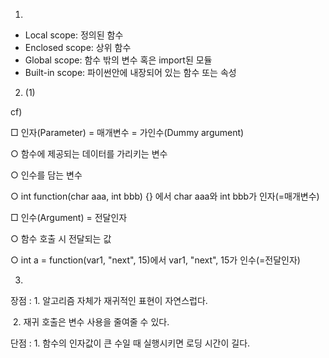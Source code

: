 1. 

- Local scope: 정의된 함수
- Enclosed scope: 상위 함수
- Global scope: 함수 밖의 변수 혹은 import된 모듈
- Built-in scope: 파이썬안에 내장되어 있는 함수 또는 속성



2. (1)



cf)

□ 인자(Parameter) = 매개변수 = 가인수(Dummy argument)

○ 함수에 제공되는 데이터를 가리키는 변수

○ 인수를 담는 변수

○ int function(char aaa, int bbb) {} 에서 char aaa와 int bbb가 인자(=매개변수)



□ 인수(Argument) = 전달인자

○ 함수 호출 시 전달되는 값

○ int a = function(var1, "next", 15)에서 var1, "next", 15가 인수(=전달인자)



3. 

장점 : 1. 알고리즘 자체가 재귀적인 표현이 자연스럽다.

​		   2. 재귀 호출은 변수 사용을 줄여줄 수 있다.

단점 : 1. 함수의 인자값이 큰 수일 때 실행시키면 로딩 시간이 길다.